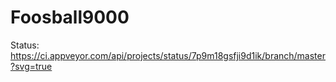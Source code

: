 # Foosball9000

Status: https://ci.appveyor.com/api/projects/status/7p9m18gsfji9d1ik/branch/master?svg=true
